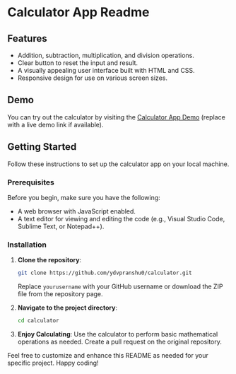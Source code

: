 # Calculator App Readme
## Features

- Addition, subtraction, multiplication, and division operations.
- Clear button to reset the input and result.
- A visually appealing user interface built with HTML and CSS.
- Responsive design for use on various screen sizes.

## Demo

You can try out the calculator by visiting the [Calculator App Demo](#) (replace with a live demo link if available).

## Getting Started

Follow these instructions to set up the calculator app on your local machine.

### Prerequisites

Before you begin, make sure you have the following:

- A web browser with JavaScript enabled.
- A text editor for viewing and editing the code (e.g., Visual Studio Code, Sublime Text, or Notepad++).

### Installation

1. **Clone the repository**: 
   ```bash
   git clone https://github.com/ydvpranshu0/calculator.git
   ```

   Replace `yourusername` with your GitHub username or download the ZIP file from the repository page.

2. **Navigate to the project directory**:
   ```bash
   cd calculator
   ```

3. **Enjoy Calculating**: Use the calculator to perform basic mathematical operations as needed.
 Create a pull request on the original repository.


Feel free to customize and enhance this README as needed for your specific project. Happy coding!

